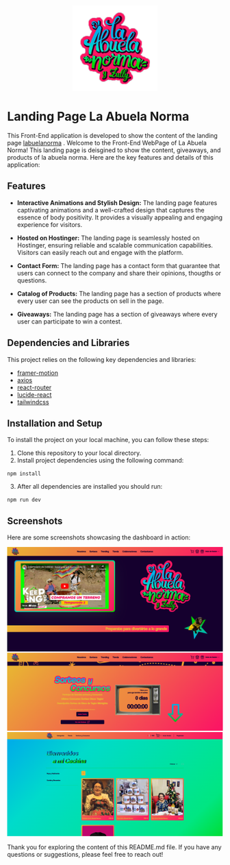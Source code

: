 <p align="center">
  <a href="https://labuelanorma.com.pe" target="_blank">
    <img src="https://github.com/DiegoPevi05/labuelanorma-front/blob/main/public/Logo.png" width="200">
  </a>
</p>

# Landing Page La Abuela Norma 

This Front-End application is developed to show the content of the landing page [labuelanorma](https://labuelanorma.com) .
Welcome to the Front-End WebPage of La Abuela Norma! This landing page is deisgined to show the content, giveaways, and products of la abuela norma. Here are the key features and details of this application:

## Features

- **Interactive Animations and Stylish Design:** The landing page features captivating animations and a well-crafted design that captures the essence of body positivity. It provides a visually appealing and engaging experience for visitors.

- **Hosted on Hostinger:** The landing page is seamlessly hosted on Hostinger, ensuring reliable and scalable communication capabilities. Visitors can easily reach out and engage with the platform.

- **Contact Form:** The landing page has a contact form that guarantee that users can connect to the company and share their opinions, thougths or questions.

- **Catalog of Products:** The landing page has a section of products where every user can see the products on sell in the page.

- **Giveaways:** The landing page has a section of giveaways where every user can participate to win a contest.

## Dependencies and Libraries

This project relies on the following key dependencies and libraries:

- [framer-motion](https://github.com/framer/motion#readme)
- [axios](https://axios-http.com/)
- [react-router](https://reactrouter.com/en/main)
- [lucide-react](https://lucide.dev/guide/packages/lucide-react)
- [tailwindcss](https://tailwindcss.com/)

## Installation and Setup

To install the project on your local machine, you can follow these steps:

1. Clone this repository to your local directory.
2. Install project dependencies using the following command:
```
npm install
```
3. After all dependencies are installed you should run:
```
npm run dev
```
## Screenshots

Here are some screenshots showcasing the dashboard in action:

![Image1](https://github.com/DiegoPevi05/labuelanorma-front/blob/main/public/web_1.png?raw=true)
![Image2](https://github.com/DiegoPevi05/labuelanorma-front/blob/main/public/web_2.png?raw=true)
![Image3](https://github.com/DiegoPevi05/labuelanorma-front/blob/main/public/web_3.png?raw=true)

Thank you for exploring the content of this README.md file. If you have any questions or suggestions, please feel free to reach out!

